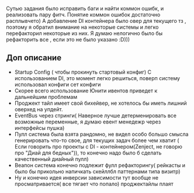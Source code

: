 Сутью задания было исправить баги и найти коммон ошибк, и реализовать пару фитч. Понятие коммон ошибок достаточно расплывчето) А добавление DI контейнера было овер для текущего тз , поэтому я обратил внимание на некоторые системы и легко перефакторил некоторые из них. Я думаю нелогично было бы рефакторить все , если это не было указано :D)))
## Доп описание
- Startup Config ( чтобы прокинуть стартовый конфиг)
    С использованием DI, это момент легко решиться, поверп систему использовал конфиги сет конфиги
- Скорее всего использование Юнити ивентов приведет к дальнейшим проблемам
- Проджект тайл имеет свой бихейвер, не хотелось бы иметь лишний оверхед на упдейт.
- EventBus через cтринги( Наверное лучше детерменировать все возможные переменные, я думаю евент менедежр через интерфейсы пушка)
- Пулл система была взята рандомно, не видел особо большо смысла генерировать что-то свое, для текущих задач более чем хватит ( Если говорить про проекты с DI - контейнером(Zenject, не говорю про "Диай для бедных")), то конечно надо было б сделать качественный диайный пулл)
- Веапон система конечно подлежит фулл рефакторингу( рейкасты и было бы прикольно напичкать скейллбл паттернами типа визитр)
- Ну и конечно идея инверсии зависимости тут вообще не просматривается( все тягает что попало) проджектайлы плаят

